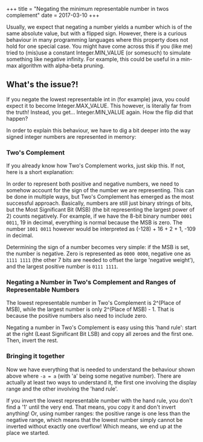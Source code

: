 +++
title = "Negating the minimum representable number in twos complement"
date = 2017-03-10
+++

Usually, we expect that negating a number yields a number which is of the same
absolute value, but with a flipped sign. However, there is a curious behaviour
in many programming languages where this property does not hold for one special
case. You might have come across this if you (like me) tried to (mis)use a
constant Integer.MIN\_VALUE (or somesuch) to simulate something like negative
infinity. For example, this could be useful in a min-max algorithm with
alpha-beta pruning.

## What's the issue?!

If you negate the lowest representable int in (for example) java, you could
expect it to become Integer.MAX\_VALUE. This however, is literally far from the
truth! Instead, you get... Integer.MIN\_VALUE again. How the flip did that
happen?

In order to explain this behaviour, we have to dig a bit deeper into the way
signed integer numbers are represented in memory:

### Two's Complement

If you already know how Two's Complement works, just skip this. If not, here is
a short explanation:

In order to represent both positive and negative numbers, we need to somehow
account for the sign of the number we are representing.  This can be done in
multiple ways, but Two's Complement has emerged as the most successful
approach. Basically, numbers are still just binary strings of bits, but the
Most Significant Bit (MSB) (the bit representing the largest power of 2) counts
negatively. For example, if we have the 8-bit binary number ```0001 0011```, 19
in decimal, everything is normal because the MSB is zero.  The number ```1001
0011``` however would be interpreted as (-128) + 16 + 2 + 1, -109 in decimal.

Determining the sign of a number becomes very simple: if the MSB is set, the
number is negative. Zero is represented as ```0000 0000```, negative one as
```1111 1111``` (the other 7 bits are needed to offset the large 'negative
weight'), and the largest positive number is ```0111 1111```.

### Negating a Number in Two's Complement and Ranges of Representable Numbers

The lowest representable number in Two's Complement is 2^(Place of MSB), while
the largest number is only 2^(Place of MSB) - 1. That is because the positive
numbers also need to include zero.

Negating a number in Two's Complement is easy using this 'hand rule': start at
the right (Least Significant Bit LSB) and copy all zeroes and the first one.
Then, invert the rest.

### Bringing it together

Now we have everything that is needed to understand the behaviour shown above
where ```-a = a``` (with 'a' being some negative number).  There are actually
at least two ways to understand it, the first one involving the display range
and the other involving the 'hand rule'.

If you invert the lowest representable number with the hand rule, you don't
find a '1' until the very end. That means, you copy it and don't invert
anything! Or, using number ranges: the positive range is one less than the
negative range, which means that the lowest number simply cannot be inverted
without exactly one overflow! Which means, we end up at the place we started.

